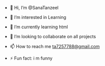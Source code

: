 - 👋 Hi, I’m @SanaTanzeel
- 👀 I’m interested in Learning 
- 🌱 I’m currently learning html
- 💞️ I’m looking to collaborate on all projects 
- 📫 How to reach me ta7257788@gmail.com

- ⚡ Fun fact: i m funny 

<!---
SanaTanzeel/SanaTanzeel is a ✨ special ✨ repository because its `README.md` (this file) appears on your GitHub profile.
You can click the Preview link to take a look at your changes.
--->

